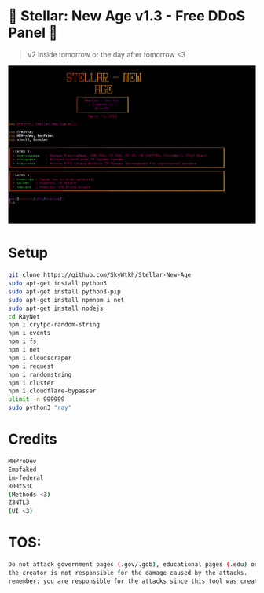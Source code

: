 # 🚀 Stellar: New Age v1.3 - Free DDoS Panel 🚀
> v2 inside tomorrow or the day after tomorrow <3

![GitHub Logo](img.png)

# Setup
```sh
git clone https://github.com/SkyWtkh/Stellar-New-Age
sudo apt-get install python3
sudo apt-get install python3-pip
sudo apt-get install npmnpm i net
sudo apt-get install nodejs
cd RayNet
npm i crytpo-random-string
npm i events
npm i fs
npm i net
npm i cloudscraper
npm i request
npm i randomstring
npm i cluster
npm i cloudflare-bypasser
ulimit -n 999999
sudo python3 "ray"
```

# Credits
```sh
MHProDev
Empfaked
im-federal
R00tS3C
(Methods <3)
Z3NTL3
(UI <3)
```

# TOS:
```sh
Do not attack government pages (.gov/.gob), educational pages (.edu) or the United States Department of Defense (.mil), 
the creator is not responsible for the damage caused by the attacks. 
remember: you are responsible for the attacks since this tool was created for educational purposes
```

